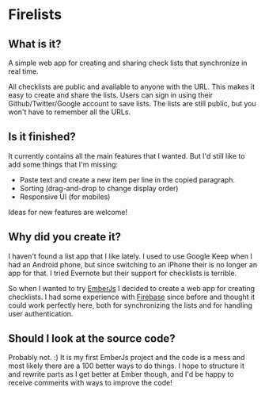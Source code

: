 Firelists
===========

## What is it?
A simple web app for creating and sharing check lists that synchronize in real time.

All checklists are public and available to anyone with the URL. This makes it easy to create and share the lists. Users can sign in using their Github/Twitter/Google account to save lists. The lists are still public, but you won't have to remember all the URLs.

## Is it finished?
It currently contains all the main features that I wanted. But I'd still like to add some things that I'm missing:
- Paste text and create a new item per line in the copied paragraph.
- Sorting (drag-and-drop to change display order)
- Responsive UI (for mobiles)

Ideas for new features are welcome!

## Why did you create it?
I haven't found a list app that I like lately. I used to use Google Keep when I had an Android phone, but since switching to an iPhone their is no longer an app for that. I tried Evernote but their support for checklists is terrible. 

So when I wanted to try [EmberJs](http://emberjs.org) I decided to create a web app for creating checklists. I had some experience with [Firebase](http://firebase.com) since before and thought it could work perfectly here, both for synchronizing the lists and for handling user authentication.

## Should I look at the source code?
Probably not. :) It is my first EmberJs project and the code is a mess and most likely there are a 100 better ways to do things. I hope to structure it and rewrite parts as I get better at Ember though, and I'd be happy to receive comments with ways to improve the code!

